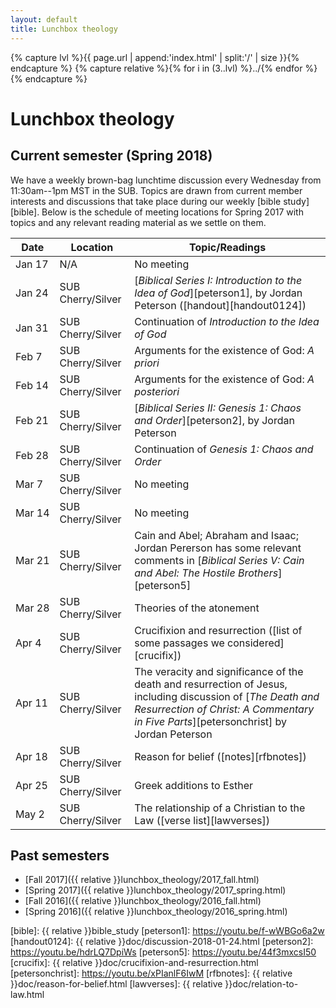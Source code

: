 ```yaml
---
layout: default
title: Lunchbox theology
---
```


{% capture lvl %}{{ page.url | append:'index.html' | split:'/' | size }}{% endcapture %}
{% capture relative %}{% for i in (3..lvl) %}../{% endfor %}{% endcapture %}

Lunchbox theology
=================

Current semester (Spring 2018)
------------------------------

We have a weekly brown-bag lunchtime discussion every Wednesday from
11:30am--1pm MST in the SUB. Topics are drawn from current member interests
and discussions that take place during our weekly [bible study][bible]. Below
is the schedule of meeting locations for Spring 2017 with topics and any
relevant reading material as we settle on them.

| Date        | Location          | Topic/Readings |
| ----------- | ----------------- | -------------- |
| Jan&nbsp;17 | N/A               | No meeting     |
| Jan&nbsp;24 | SUB Cherry/Silver | [*Biblical Series I: Introduction to the Idea of God*][peterson1], by Jordan Peterson ([handout][handout0124]) |
| Jan&nbsp;31 | SUB Cherry/Silver | Continuation of *Introduction to the Idea of God* |
| Feb&nbsp;7  | SUB Cherry/Silver | Arguments for the existence of God: *A priori* |
| Feb&nbsp;14 | SUB Cherry/Silver | Arguments for the existence of God: *A posteriori* |
| Feb&nbsp;21 | SUB Cherry/Silver | [*Biblical Series II: Genesis 1: Chaos and Order*][peterson2], by Jordan Peterson |
| Feb&nbsp;28 | SUB Cherry/Silver | Continuation of *Genesis 1: Chaos and Order* |
| Mar&nbsp;7  | SUB Cherry/Silver | No meeting |
| Mar&nbsp;14 | SUB Cherry/Silver | No meeting |
| Mar&nbsp;21 | SUB Cherry/Silver | Cain and Abel; Abraham and Isaac; Jordan Pererson has some relevant comments in [*Biblical Series V: Cain and Abel: The Hostile Brothers*][peterson5] |
| Mar&nbsp;28 | SUB Cherry/Silver | Theories of the atonement |
| Apr&nbsp;4  | SUB Cherry/Silver | Crucifixion and resurrection ([list of some passages we considered][crucifix]) |
| Apr&nbsp;11 | SUB Cherry/Silver | The veracity and significance of the death and resurrection of Jesus, including discussion of [*The Death and Resurrection of Christ: A Commentary in Five Parts*][petersonchrist] by Jordan Peterson |
| Apr&nbsp;18 | SUB Cherry/Silver | Reason for belief ([notes][rfbnotes]) |
| Apr&nbsp;25 | SUB Cherry/Silver | Greek additions to Esther |
| May&nbsp;2  | SUB Cherry/Silver | The relationship of a Christian to the Law ([verse list][lawverses]) |

Past semesters
--------------

* [Fall 2017]({{ relative }}lunchbox_theology/2017_fall.html)
* [Spring 2017]({{ relative }}lunchbox_theology/2017_spring.html)
* [Fall 2016]({{ relative }}lunchbox_theology/2016_fall.html)
* [Spring 2016]({{ relative }}lunchbox_theology/2016_spring.html)

[bible]: {{ relative }}bible_study
[peterson1]: https://youtu.be/f-wWBGo6a2w
[handout0124]: {{ relative }}doc/discussion-2018-01-24.html
[peterson2]: https://youtu.be/hdrLQ7DpiWs
[peterson5]: https://youtu.be/44f3mxcsI50
[crucifix]: {{ relative }}doc/crucifixion-and-resurrection.html
[petersonchrist]: https://youtu.be/xPIanlF6IwM
[rfbnotes]: {{ relative }}doc/reason-for-belief.html
[lawverses]: {{ relative }}doc/relation-to-law.html

